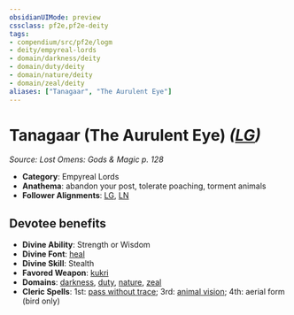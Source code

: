 ```yaml
---
obsidianUIMode: preview
cssclass: pf2e,pf2e-deity
tags:
- compendium/src/pf2e/logm
- deity/empyreal-lords
- domain/darkness/deity
- domain/duty/deity
- domain/nature/deity
- domain/zeal/deity
aliases: ["Tanagaar", "The Aurulent Eye"]
---
```

# Tanagaar (The Aurulent Eye) *([LG](../../../Rules/traits/lawful-goo-b1.md))*  
*Source: Lost Omens: Gods & Magic p. 128*  

- **Category**: Empyreal Lords
- **Anathema**: abandon your post, tolerate poaching, torment animals
- **Follower Alignments**: [LG](../../../Rules/traits/lawful-goo-b1.md), [LN](../../../Rules/traits/lawful-neutral-b1.md)

## Devotee benefits

- **Divine Ability**: Strength or Wisdom
- **Divine Font**: [heal](../../spells/heal.md)
- **Divine Skill**: Stealth
- **Favored Weapon**: [kukri](../../equipment/items/kukri.md)
- **Domains**: [darkness](../domains.md#Darkness), [duty](../domains.md#Duty), [nature](../domains.md#Nature), [zeal](../domains.md#Zeal)
- **Cleric Spells**: 1st: [pass without trace](../../spells/pass-without-trace.md); 3rd: [animal vision](../../spells/animal-vision.md); 4th: aerial form (bird only)